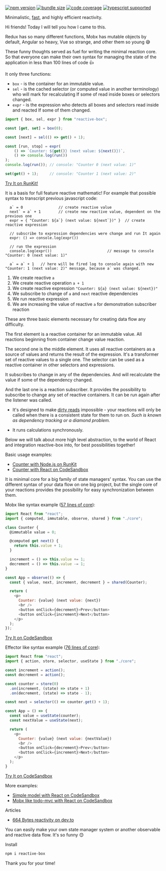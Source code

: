 [![npm version](https://img.shields.io/npm/v/reactive-box?style=flat-square)](https://www.npmjs.com/package/reactive-box) [![bundle size](https://img.shields.io/bundlephobia/minzip/reactive-box@0.5.0?style=flat-square)](https://bundlephobia.com/result?p=reactive-box@0.5.0) [![code coverage](https://img.shields.io/coveralls/github/betula/reactive-box?style=flat-square)](https://coveralls.io/github/betula/reactive-box) [![typescript supported](https://img.shields.io/npm/types/typescript?style=flat-square)](./src/main.d.ts)

Minimalistic, [fast](https://github.com/betula/reactive-box-performance), and highly efficient reactivity.

Hi friends! Today I will tell you how I came to this.

Redux has so many different functions, Mobx has mutable objects by default, Angular so heavy, Vue so strange, and other them so young :sweat_smile:

These funny thoughts served as fuel for writing the minimal reaction core. So that everyone can make their own syntax for managing the state of the application in less than 100 lines of code :+1:

It only three functions:

+ `box` - is the container for an immutable value.
+ `sel` - is the cached selector (or computed value in another terminology) who will mark for recalculating If some of read inside boxes or selectors changed.
+ `expr` - is the expression who detects all boxes and selectors read inside and reacted If some of them changed.

```javascript
import { box, sel, expr } from "reactive-box";

const [get, set] = box(0);

const [next] = sel(() => get() + 1);

const [run, stop] = expr(
    () => `Counter: ${get()} (next value: ${next()})`,
    () => console.log(run())
);
console.log(run()); // console: "Counter 0 (next value: 1)"

set(get() + 1);     // console: "Counter 1 (next value: 2)"
```

[Try It on RunKit!](https://runkit.com/betula/5fbf60565572d7001a76cd29)

It is a basis for full feature reactive mathematic!
For example that possible syntax to transcript previous javascript code:

```
  a` = 0                // create reactive value
  next` = a` + 1        // create new reactive value, dependent on the previous one
  expr = { "Counter: ${a`} (next value: ${next`})" }  // create reactive expression

  // subscribe to expression dependencies were change and run It again
  expr: () => console.log(expr())

  // run the expression
  console.log(expr())                         // message to console "Counter: 0 (next value: 1)"

  a` = a` + 1   // here will be fired log to console again with new "Counter: 1 (next value: 2)" message, because a` was changed.
```

1. We create reactive `a`
2. We create reactive operation `a + 1`
3. We create reactive expression `"Counter: ${a} (next value: ${next})"`
4. We subscribe to change of `a` and `next` reactive dependencies
5. We run reactive expression
6. We are increasing the value of reactive `a` for demonstration subscriber reaction

These are three basic elements necessary for creating data flow any difficulty.

The first element is a reactive container for an immutable value. All reactions beginning from container change value reaction.

The second one is the middle element. It uses all reactive containers as a source of values and returns the result of the expression. It's a transformer set of reactive values to a single one. The selector can be used as a reactive container in other selectors and expressions.

It subscribes to change in any of the dependencies. And will recalculate the value if some of the dependency changed.

And the last one is a reaction subscriber. It provides the possibility to subscribe to change any set of reactive containers. It can be run again after the listener was called.

- It's designed to make [dirty reads](https://en.wikipedia.org/wiki/Isolation_%28database_systems%29#Dirty_reads) impossible - your reactions will only be called when there is a consistent state for them to run on. _Such is known as dependency tracking or a diamond problem._

- It runs calculations synchronously.


Below we will talk about more high level abstraction, to the world of React and integration reactive-box into, for best possibilities together!

Basic usage examples:

- [Counter with Node.js on RunKit](https://runkit.com/betula/5fbde8473dd2b0001bb8f9be)
- [Counter with React on CodeSandbox](https://codesandbox.io/s/reactive-box-counter-35bp9?hidenavigation=1&module=%2Fsrc%2FApp.tsx)

It is minimal core for a big family of state managers' syntax. You can use the different syntax of your data flow on one big project, but the single core of your reactions provides the possibility for easy synchronization between them.

Mobx like syntax example ([57 lines of core](https://codesandbox.io/s/reactive-box-mobx-like-counter-nv8rq?hidenavigation=1&module=/src/App.tsx&file=/src/core.ts)):

```javascript
import React from "react";
import { computed, immutable, observe, shared } from "./core";

class Counter {
  @immutable value = 0;

  @computed get next() {
    return this.value + 1;
  }

  increment = () => this.value += 1;
  decrement = () => this.value -= 1;
}

const App = observe(() => {
  const { value, next, increment, decrement } = shared(Counter);

  return (
    <p>
      Counter: {value} (next value: {next})
      <br />
      <button onClick={decrement}>Prev</button>
      <button onClick={increment}>Next</button>
    </p>
  );
});
```

[Try It on CodeSandbox](https://codesandbox.io/s/reactive-box-mobx-like-counter-nv8rq?hidenavigation=1&module=%2Fsrc%2FApp.tsx)

Effector like syntax example ([76 lines of core](https://codesandbox.io/s/reactive-box-store-nku88?hidenavigation=1&module=/src/App.tsx&file=/src/core.ts)):

```javascript
import React from "react";
import { action, store, selector, useState } from "./core";

const increment = action();
const decrement = action();

const counter = store(0)
  .on(increment, (state) => state + 1)
  .on(decrement, (state) => state - 1);

const next = selector(() => counter.get() + 1);

const App = () => {
  const value = useState(counter);
  const nextValue = useState(next);

  return (
    <p>
      Counter: {value} (next value: {nextValue})
      <br />
      <button onClick={decrement}>Prev</button>
      <button onClick={increment}>Next</button>
    </p>
  );
}
```

[Try It on CodeSandbox](https://codesandbox.io/s/reactive-box-store-nku88?hidenavigation=1&module=%2Fsrc%2FApp.tsx)

More examples:

- [Simple model with React on CodeSandbox](https://codesandbox.io/s/reactive-box-model-yopk5?hidenavigation=1&module=%2Fsrc%2FApp.tsx)
- [Mobx like todo-mvc with React on CodeSandbox](https://codesandbox.io/s/reactive-box-todos-u5q3e?hidenavigation=1&module=%2Fsrc%2Fshared%2Ftodos.ts)

Articles

- [664 Bytes reactivity on dev.to](https://dev.to/betula/reactive-box-1hm5)

You can easily make your own state manager system or another observable and reactive data flow. It's so funny :blush:

Install

```bash
npm i reactive-box
```

Thank you for your time!
